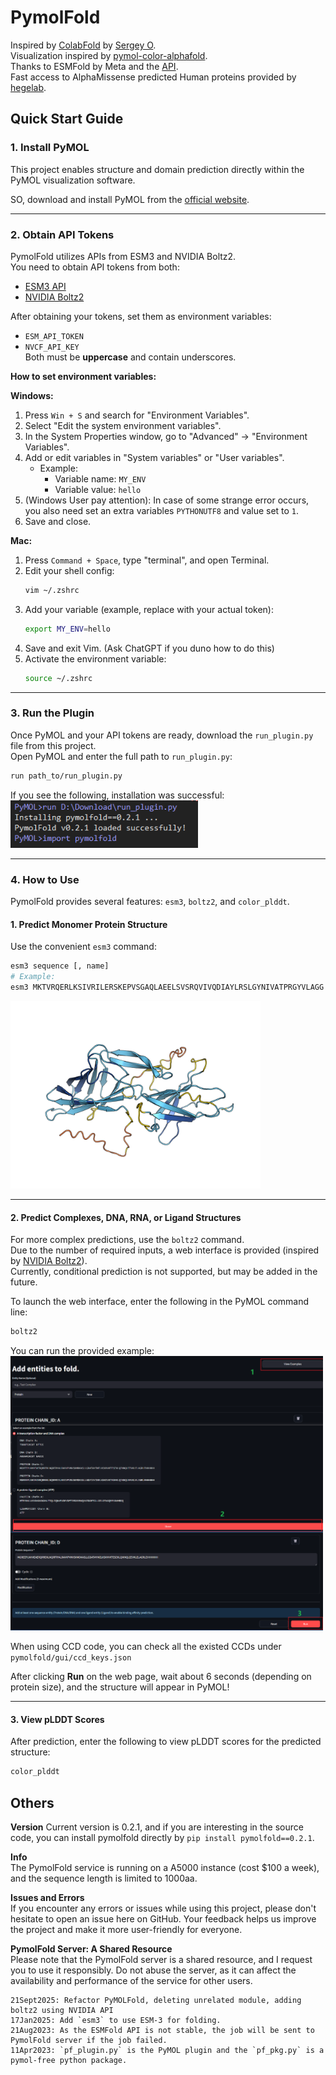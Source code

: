 # PymolFold
Inspired by [ColabFold](https://github.com/sokrypton/ColabFold) by [Sergey O](https://github.com/sokrypton).  
Visualization inspired by [pymol-color-alphafold](https://github.com/cbalbin-bio/pymol-color-alphafold).  
Thanks to ESMFold by Meta and the [API](https://esmatlas.com/about#api).  
Fast access to AlphaMissense predicted Human proteins provided by [hegelab](https://alphamissense.hegelab.org/).

## Quick Start Guide

### 1. Install PyMOL

This project enables structure and domain prediction directly within the PyMOL visualization software.  

SO, download and install PyMOL from the [official website](https://pymol.org/).

---

### 2. Obtain API Tokens

PymolFold utilizes APIs from ESM3 and NVIDIA Boltz2.  
You need to obtain API tokens from both:

- [ESM3 API](https://forge.evolutionaryscale.ai)
- [NVIDIA Boltz2](https://build.nvidia.com/mit/boltz2?hosted_api=true&integrate_nim=true&modal=integrate-nim)

After obtaining your tokens, set them as environment variables:  
- `ESM_API_TOKEN`  
- `NVCF_API_KEY`  
Both must be **uppercase** and contain underscores.

**How to set environment variables:**

**Windows:**
1. Press `Win + S` and search for "Environment Variables".
2. Select "Edit the system environment variables".
3. In the System Properties window, go to "Advanced" → "Environment Variables".
4. Add or edit variables in "System variables" or "User variables".
   - Example:
     - Variable name: `MY_ENV`
     - Variable value: `hello`
5. (Windows User pay attention): In case of some strange error occurs, you also need set an extra variables `PYTHONUTF8` and value set to `1`.
6. Save and close.

**Mac:**
1. Press `Command + Space`, type "terminal", and open Terminal.
2. Edit your shell config:
   ```bash
   vim ~/.zshrc
   ```
3. Add your variable (example, replace with your actual token):
   ```bash
   export MY_ENV=hello
   ```
4. Save and exit Vim. (Ask ChatGPT if you duno how to do this)
5. Activate the environment variable:
   ```bash
   source ~/.zshrc
   ```

---

### 3. Run the Plugin

Once PyMOL and your API tokens are ready, download the `run_plugin.py` file from this project.  
Open PyMOL and enter the full path to `run_plugin.py`:

```bash
run path_to/run_plugin.py
```

If you see the following, installation was successful:  
<img src="./img/install.png" width="300">

---

### 4. How to Use

PymolFold provides several features: `esm3`, `boltz2`, and `color_plddt`.

#### 1. Predict Monomer Protein Structure

Use the convenient `esm3` command:

```python
esm3 sequence [, name]
# Example:
esm3 MKTVRQERLKSIVRILERSKEPVSGAQLAEELSVSRQVIVQDIAYLRSLGYNIVATPRGYVLAGG
```
<img src="./img/esmfold.png" width="400">

---

#### 2. Predict Complexes, DNA, RNA, or Ligand Structures

For more complex predictions, use the `boltz2` command.  
Due to the number of required inputs, a web interface is provided (inspired by [NVIDIA Boltz2](https://build.nvidia.com/mit/boltz2)).  
Currently, conditional prediction is not supported, but may be added in the future.

To launch the web interface, enter the following in the PyMOL command line:

```python
boltz2
```

You can run the provided example:  
<img src="./img/boltzexample.png" width="500">

When using CCD code, you can check all the existed CCDs under `pymolfold/gui/ccd_keys.json`

After clicking **Run** on the web page, wait about 6 seconds (depending on protein size), and the structure will appear in PyMOL!

---

#### 3. View pLDDT Scores

After prediction, enter the following to view pLDDT scores for the predicted structure:

```python
color_plddt
```

## Others
**Version**
Current version is 0.2.1, and if you are interesting in the source code, you can install pymolfold directly by `pip install pymolfold==0.2.1`.

**Info**  
The PymolFold service is running on a A5000 instance (cost $100 a week), and the sequence length is limited to 1000aa.

**Issues and Errors**  
If you encounter any errors or issues while using this project, please don't hesitate to open an issue here on GitHub. Your feedback helps us improve the project and make it more user-friendly for everyone.

**PymolFold Server: A Shared Resource**  
Please note that the PymolFold server is a shared resource, and I request you to use it responsibly. Do not abuse the server, as it can affect the availability and performance of the service for other users.

```git
21Sept2025: Refactor PyMOLFold, deleting unrelated module, adding boltz2 using NVIDIA API
17Jan2025: Add `esm3` to use ESM-3 for folding.
21Aug2023: As the ESMFold API is not stable, the job will be sent to PymolFold server if the job failed.
11Apr2023: `pf_plugin.py` is the PyMOL plugin and the `pf_pkg.py` is a pymol-free python package.
```
